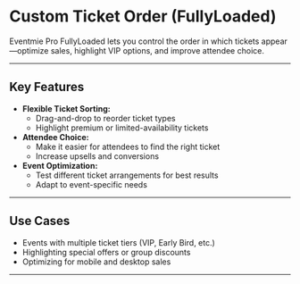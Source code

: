 # Custom Ticket Order (FullyLoaded)

Eventmie Pro FullyLoaded lets you control the order in which tickets appear—optimize sales, highlight VIP options, and improve attendee choice.

---

## Key Features
- **Flexible Ticket Sorting:**
  - Drag-and-drop to reorder ticket types
  - Highlight premium or limited-availability tickets
- **Attendee Choice:**
  - Make it easier for attendees to find the right ticket
  - Increase upsells and conversions
- **Event Optimization:**
  - Test different ticket arrangements for best results
  - Adapt to event-specific needs

---

## Use Cases
- Events with multiple ticket tiers (VIP, Early Bird, etc.)
- Highlighting special offers or group discounts
- Optimizing for mobile and desktop sales

---
